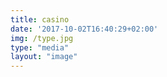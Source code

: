 ```yaml
---
title: casino
date: '2017-10-02T16:40:29+02:00'
img: /type.jpg
type: "media"
layout: "image"
---
```

